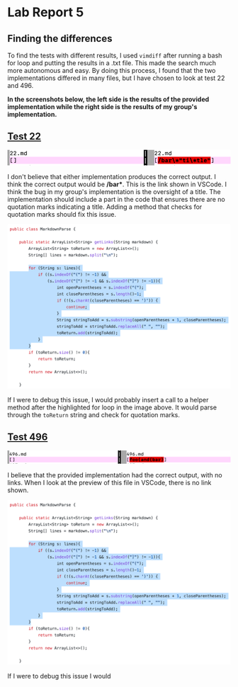 # Lab Report 5

## Finding the differences 
To find the tests with different results, I used `vimdiff` after running a bash for loop and putting the results in a .txt file. This made the search much more autonomous and easy. By doing this process, I found that the two implementations differed in many files, but I have chosen to look at test 22 and 496.

**In the screenshots below, the left side is the results of the provided implementation while the right side is the results of my group's implementation.**
    
## [Test 22](https://github.com/nidhidhamnani/markdown-parser/blob/main/test-files/22.md)

![](22.png)

I don't believe that either implementation produces the correct output. I think the correct output would be **/bar\***. This is the link shown in VSCode. I think the bug in my group's implementation is the oversight of a title. The implementation should include a part in the code that ensures there are no quotation marks indicating a title. Adding a method that checks for quotation marks should fix this issue. 

![](wheretofix22.png)

If I were to debug this issue, I would probably insert a call to a helper method after the highlighted for loop in the image above. It would parse through the `toReturn` string and check for quotation marks.

## [Test 496](https://github.com/nidhidhamnani/markdown-parser/blob/main/test-files/496.md)

![](496.png)

I believe that the provided implementation had the correct output, with no links. When I look at the preview of this file in VSCode, there is no link shown.

![](wheretofix496.png)

If I were to debug this issue I would 